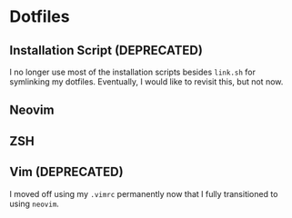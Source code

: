 # Dotfiles

## Installation Script (DEPRECATED)

I no longer use most of the installation scripts besides `link.sh` for symlinking my dotfiles.
Eventually, I would like to revisit this, but not now.

## Neovim

## ZSH

## Vim (DEPRECATED)

I moved off using my `.vimrc` permanently now that I fully transitioned to using `neovim`.
